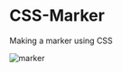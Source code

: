 # CSS-Marker
Making a marker using CSS


![marker](https://github.com/IfeoluwaDorcas/CSS-Marker/assets/105066407/c655fdd2-b234-4481-b1bd-6db380f0b5f7)
